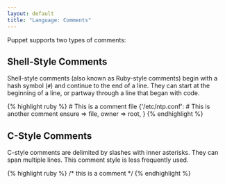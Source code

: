 ```yaml
---
layout: default
title: "Language: Comments"
---
```


Puppet supports two types of comments:

Shell-Style Comments
-----

Shell-style comments (also known as Ruby-style comments) begin with a hash symbol (`#`) and continue to the end of a line. They can start at the beginning of a line, or partway through a line that began with code. 

{% highlight ruby %}
    # This is a comment
    file {'/etc/ntp.conf': # This is another comment
      ensure => file,
      owner  => root,
    }
{% endhighlight %}


C-Style Comments
-----

C-style comments are delimited by slashes with inner asterisks. They can span multiple lines. This comment style is less frequently used. 

{% highlight ruby %}
    /*
      this is a comment
    */
{% endhighlight %}
